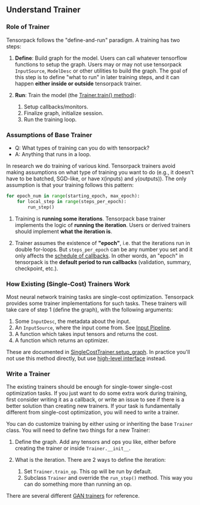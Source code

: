 ## Understand Trainer

### Role of Trainer

Tensorpack follows the "define-and-run" paradigm. A training has two steps:

1. __Define__: Build graph for the model.
	Users can call whatever tensorflow functions to setup the graph.
	Users may or may not use tensorpack `InputSource`, `ModelDesc` or other utilities to build the graph.
	The goal of this step is to define "what to run" in later training steps,
	and it can happen __either inside or outside__ tensorpack trainer.

2. __Run__: Train the model (the [Trainer.train() method](../modules/train.html#tensorpack.train.Trainer.train)):

	1. Setup callbacks/monitors.
	2. Finalize graph, initialize session.
	3. Run the training loop.


### Assumptions of Base Trainer

* Q: What types of training can you do with tensorpack?
* A: Anything that runs in a loop.

In research we do training of various kind.
Tensorpack trainers avoid making assumptions on what type of training
you want to do (e.g., it doesn't have to be batched, SGD-like, or have `X`(inputs) and `y`(outputs)).
The only assumption is that your training follows this pattern:
```python
for epoch_num in range(starting_epoch, max_epoch):
	for local_step in range(steps_per_epoch):
		run_step()
```

1. Training is **running some iterations**.
Tensorpack base trainer implements the logic of __running the iteration__.
Users or derived trainers should implement __what the iteration is__.

2. Trainer assumes the existence of __"epoch"__, i.e. that the iterations run in double for-loops.
But `steps_per_epoch` can be any number you set
and it only affects the [schedule of callbacks](extend/callback.html).
In other words, an "epoch" in tensorpack is the __default period to run callbacks__ (validation, summary, checkpoint, etc.).


### How Existing (Single-Cost) Trainers Work

Most neural network training tasks are single-cost optimization.
Tensorpack provides some trainer implementations for such tasks.
These trainers will take care of step 1 (define the graph), with the following arguments:

1. Some `InputDesc`, the metadata about the input.
2. An `InputSource`, where the input come from. See [Input Pipeline](input-source.html).
3. A function which takes input tensors and returns the cost.
4. A function which returns an optimizer.

These are documented in [SingleCostTrainer.setup_graph](../modules/train.html#tensorpack.train.SingleCostTrainer.setup_graph).
In practice you'll not use this method directly, but use [high-level interface](training-interface.html#with-modeldesc-and-trainconfig) instead.


### Write a Trainer

The existing trainers should be enough for single-tower single-cost optimization tasks.
If you just want to do some extra work during training, first consider writing it as a callback,
or write an issue to see if there is a better solution than creating new trainers.
If your task is fundamentally different from single-cost optimization, you will need to write a trainer.

You can do customize training by either using or inheriting the base `Trainer` class.
You will need to define two things for a new Trainer:

1. Define the graph.
	Add any tensors and ops you like, either before creating the trainer or inside `Trainer.__init__`.

2. What is the iteration. There are 2 ways to define the iteration:
	1. Set `Trainer.train_op`. This op will be run by default.
	2. Subclass `Trainer` and override the `run_step()` method. This way you can do something more than running an op.

There are several different [GAN trainers](../../examples/GAN/GAN.py) for reference.

